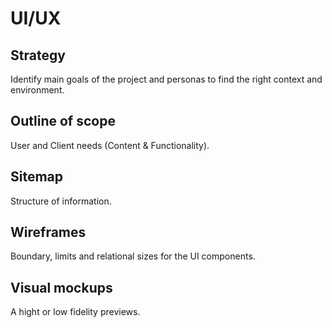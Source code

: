# UI/UX

## Strategy

Identify main goals of the project and personas to find the
right context and environment.

## Outline of scope

User and Client needs (Content & Functionality).

## Sitemap

Structure of information.

## Wireframes

Boundary, limits and relational sizes for the UI components.

## Visual mockups

A hight or low fidelity previews.